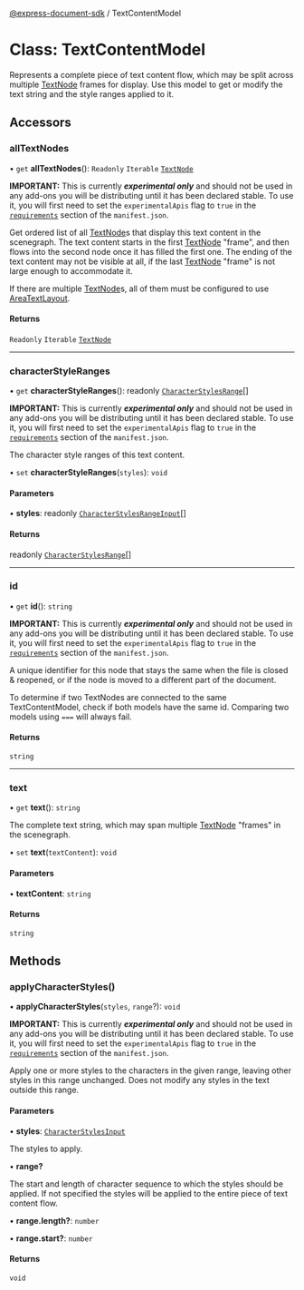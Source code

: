 [@express-document-sdk](../overview.md) / TextContentModel

# Class: TextContentModel

Represents a complete piece of text content flow, which may be split across multiple [TextNode](text-node.md) frames for display.
Use this model to get or modify the text string and the style ranges applied to it.

## Accessors

### allTextNodes

• `get` **allTextNodes**(): `Readonly` `Iterable` [`TextNode`](text-node.md)  

<InlineAlert slots="text" variant="warning"/>

**IMPORTANT:** This is currently ***experimental only*** and should not be used in any add-ons you will be distributing until it has been declared stable. To use it, you will first need to set the `experimentalApis` flag to `true` in the [`requirements`](../../../manifest/index.md#requirements) section of the `manifest.json`.

Get ordered list of all [TextNode](text-node.md)s that display this text content in the scenegraph. The text content
starts in the first  [TextNode](text-node.md) "frame", and then flows into the second node once it has filled the first one. The ending of the
text content may not be visible at all, if the last [TextNode](text-node.md) "frame" is not large enough to accommodate it.

If there are multiple [TextNode](text-node.md)s, all of them must be configured to use [AreaTextLayout](../interfaces/area-text-layout.md).

#### Returns

`Readonly` `Iterable` [`TextNode`](text-node.md)  

<hr />

### characterStyleRanges

• `get` **characterStyleRanges**(): readonly [`CharacterStylesRange`](../interfaces/character-styles-range.md)[]

<InlineAlert slots="text" variant="warning"/>

**IMPORTANT:** This is currently ***experimental only*** and should not be used in any add-ons you will be distributing until it has been declared stable. To use it, you will first need to set the `experimentalApis` flag to `true` in the [`requirements`](../../../manifest/index.md#requirements) section of the `manifest.json`.

The character style ranges of this text content.

• `set` **characterStyleRanges**(`styles`): `void`

#### Parameters

• **styles**: readonly [`CharacterStylesRangeInput`](../interfaces/character-styles-range-input.md)[]

#### Returns

readonly [`CharacterStylesRange`](../interfaces/character-styles-range.md)[]

<hr />

### id

• `get` **id**(): `string`

<InlineAlert slots="text" variant="warning"/>

**IMPORTANT:** This is currently ***experimental only*** and should not be used in any add-ons you will be distributing until it has been declared stable. To use it, you will first need to set the `experimentalApis` flag to `true` in the [`requirements`](../../../manifest/index.md#requirements) section of the `manifest.json`.

A unique identifier for this node that stays the same when the file is closed & reopened, or if the node is
moved to a different part of the document.

To determine if two TextNodes are connected to the same TextContentModel,
check if both models have the same id.
Comparing two models using `===` will always fail.

#### Returns

`string`

<hr />

### text

• `get` **text**(): `string`

The complete text string, which may span multiple [TextNode](text-node.md) "frames" in the scenegraph.

• `set` **text**(`textContent`): `void`

#### Parameters

• **textContent**: `string`

#### Returns

`string`

## Methods

### applyCharacterStyles()

• **applyCharacterStyles**(`styles`, `range`?): `void`

<InlineAlert slots="text" variant="warning"/>

**IMPORTANT:** This is currently ***experimental only*** and should not be used in any add-ons you will be distributing until it has been declared stable. To use it, you will first need to set the `experimentalApis` flag to `true` in the [`requirements`](../../../manifest/index.md#requirements) section of the `manifest.json`.

Apply one or more styles to the characters in the given range, leaving other styles in this range unchanged. Does
not modify any styles in the text outside this range.

#### Parameters

• **styles**: [`CharacterStylesInput`](../interfaces/character-styles-input.md)

The styles to apply.

• **range?**

The start and length of character sequence to which the styles should be applied.
If not specified the styles will be applied to the entire piece of text content flow.

• **range.length?**: `number`

• **range.start?**: `number`

#### Returns

`void`
